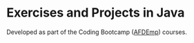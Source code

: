 # Exercises and Projects in Java

Developed as part of the Coding Bootcamp ([AFDEmp]) courses.


[AFDEmp]: <http://www.afdemp.org/>
